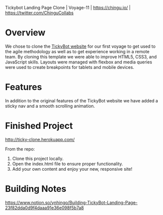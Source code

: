 Tickybot Landing Page Clone | Voyage-11 | https://chingu.io/ | https://twitter.com/ChinguCollabs

# Overview
We chose to clone the <a href="https://tickybott.herokuapp.com" target="_blank">TickyBot website</a> for our first voyage to get used to the agile methodology as well as to get experience working in a remote team. By cloning this template we were able to improve HTML5, CSS3, and JavaScript skills. Layouts were managed with flexbox and media queries were used to create breakpoints for tablets and mobile devices.

# Features
In addition to the original features of the TickyBot website we have added a sticky nav and a smooth scrolling animation.

# Finished Project
http://ticky-clone.herokuapp.com/

From the repo:

  1. Clone this project locally.
  2. Open the index.html file to ensure proper functionality.
  3. Add your own content and enjoy your new, responsive site!

# Building Notes
https://www.notion.so/ynhingo/Building-TickyBot-Landing-Page-23f82dda0d9f4daaa91e36e098f5b7a8

